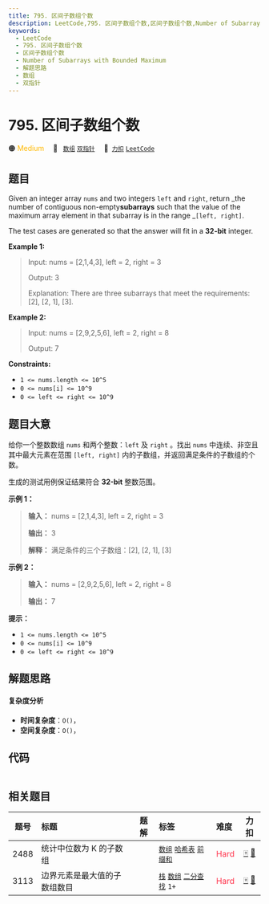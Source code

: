 ```yaml
---
title: 795. 区间子数组个数
description: LeetCode,795. 区间子数组个数,区间子数组个数,Number of Subarrays with Bounded Maximum,解题思路,数组,双指针
keywords:
  - LeetCode
  - 795. 区间子数组个数
  - 区间子数组个数
  - Number of Subarrays with Bounded Maximum
  - 解题思路
  - 数组
  - 双指针
---
```


# 795. 区间子数组个数

🟠 <font color=#ffb800>Medium</font>&emsp; 🔖&ensp; [`数组`](/tag/array.md) [`双指针`](/tag/two-pointers.md)&emsp; 🔗&ensp;[`力扣`](https://leetcode.cn/problems/number-of-subarrays-with-bounded-maximum) [`LeetCode`](https://leetcode.com/problems/number-of-subarrays-with-bounded-maximum)

## 题目

Given an integer array `nums` and two integers `left` and `right`, return _the
number of contiguous non-empty**subarrays** such that the value of the maximum
array element in that subarray is in the range _`[left, right]`.

The test cases are generated so that the answer will fit in a **32-bit**
integer.



**Example 1:**

> Input: nums = [2,1,4,3], left = 2, right = 3
> 
> Output: 3
> 
> Explanation: There are three subarrays that meet the requirements: [2], [2, 1], [3].

**Example 2:**

> Input: nums = [2,9,2,5,6], left = 2, right = 8
> 
> Output: 7

**Constraints:**

  * `1 <= nums.length <= 10^5`
  * `0 <= nums[i] <= 10^9`
  * `0 <= left <= right <= 10^9`


## 题目大意

给你一个整数数组 `nums` 和两个整数：`left` 及 `right` 。找出 `nums` 中连续、非空且其中最大元素在范围 `[left,
right]` 内的子数组，并返回满足条件的子数组的个数。

生成的测试用例保证结果符合 **32-bit** 整数范围。



**示例 1：**

> 
> 
> 
> 
> 
> **输入：** nums = [2,1,4,3], left = 2, right = 3
> 
> **输出：** 3
> 
> **解释：** 满足条件的三个子数组：[2], [2, 1], [3]
> 
> 

**示例 2：**

> 
> 
> 
> 
> 
> **输入：** nums = [2,9,2,5,6], left = 2, right = 8
> 
> **输出：** 7
> 
> 



**提示：**

  * `1 <= nums.length <= 10^5`
  * `0 <= nums[i] <= 10^9`
  * `0 <= left <= right <= 10^9`


## 解题思路

#### 复杂度分析

- **时间复杂度**：`O()`，
- **空间复杂度**：`O()`，

## 代码

```javascript

```

## 相关题目

<!-- prettier-ignore -->
| 题号 | 标题 | 题解 | 标签 | 难度 | 力扣 |
| :------: | :------ | :------: | :------ | :------ | :------: |
| 2488 | 统计中位数为 K 的子数组 |  |  [`数组`](/tag/array.md) [`哈希表`](/tag/hash-table.md) [`前缀和`](/tag/prefix-sum.md) | <font color=#ff334b>Hard</font> | [🀄️](https://leetcode.cn/problems/count-subarrays-with-median-k) [🔗](https://leetcode.com/problems/count-subarrays-with-median-k) |
| 3113 | 边界元素是最大值的子数组数目 |  |  [`栈`](/tag/stack.md) [`数组`](/tag/array.md) [`二分查找`](/tag/binary-search.md) `1+` | <font color=#ff334b>Hard</font> | [🀄️](https://leetcode.cn/problems/find-the-number-of-subarrays-where-boundary-elements-are-maximum) [🔗](https://leetcode.com/problems/find-the-number-of-subarrays-where-boundary-elements-are-maximum) |